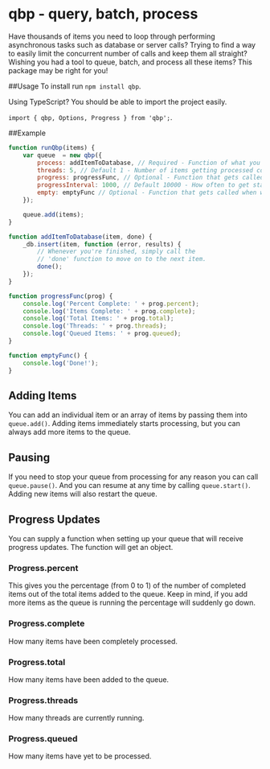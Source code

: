 # qbp - query, batch, process
Have thousands of items you need to loop through performing asynchronous tasks such as database or server calls? Trying to find a way to easily limit the concurrent number of calls and keep them all straight? Wishing you had a tool to queue, batch, and process all these items? This package may be right for you!

##Usage
To install run `npm install qbp`.

Using TypeScript? You should be able to import the project easily.

`import { qbp, Options, Progress } from 'qbp';`.

##Example
```js
function runQbp(items) {
    var queue  = new qbp({
        process: addItemToDatabase, // Required - Function of what you want to happen to each item. Gets passed the item and a callback function.
        threads: 5, // Default 1 - Number of items getting processed concurrently
        progress: progressFunc, // Optional - Function that gets called with status updates on how the process is going
        progressInterval: 1000, // Default 10000 - How often to get status updates in milliseconds
        empty: emptyFunc // Optional - Function that gets called when we're out of items
    });

    queue.add(items);
}

function addItemToDatabase(item, done) {
    _db.insert(item, function (error, results) {
        // Whenever you're finished, simply call the
        // 'done' function to move on to the next item.
        done();
    });
}

function progressFunc(prog) {
    console.log('Percent Complete: ' + prog.percent);
    console.log('Items Complete: ' + prog.complete);
    console.log('Total Items: ' + prog.total);
    console.log('Threads: ' + prog.threads);
    console.log('Queued Items: ' + prog.queued);
}

function emptyFunc() {
    console.log('Done!');
}
```

## Adding Items
You can add an individual item or an array of items by passing them into `queue.add()`. Adding items immediately starts processing, but you can always add more items to the queue.

## Pausing
If you need to stop your queue from processing for any reason you can call `queue.pause()`. And you can resume at any time by calling `queue.start()`. Adding new items will also restart the queue.

## Progress Updates
You can supply a function when setting up your queue that will receive progress updates. The function will get an object.

### Progress.percent
This gives you the percentage (from 0 to 1) of the number of completed items out of the total items added to the queue. Keep in mind, if you add more items as the queue is running the percentage will suddenly go down.

### Progress.complete
How many items have been completely processed.

### Progress.total
How many items have been added to the queue.

### Progress.threads
How many threads are currently running.

### Progress.queued
How many items have yet to be processed.
